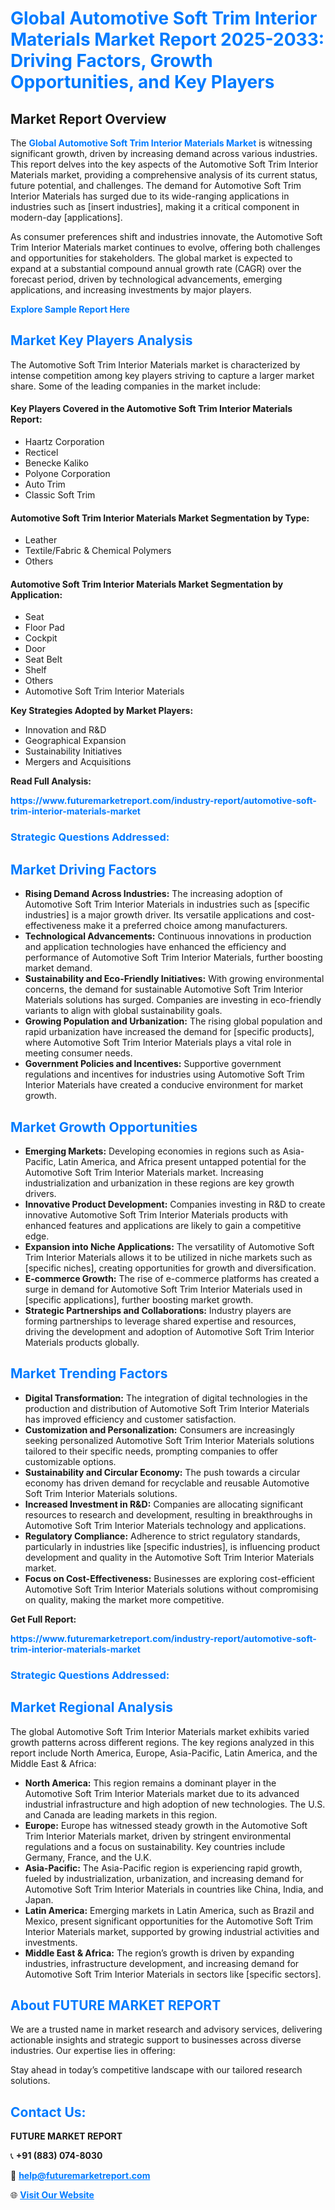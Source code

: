 <h1 style="color: #007BFF;">Global Automotive Soft Trim Interior Materials Market Report 2025-2033: Driving Factors, Growth Opportunities, and Key Players</h1>

<section id="overview">
<h2>Market Report Overview</h2>
<p>The <a href="https://www.futuremarketreport.com/industry-report/automotive-soft-trim-interior-materials-market" style="color: #007BFF; text-decoration: none;"><strong>Global Automotive Soft Trim Interior Materials Market</strong></a> is witnessing significant growth, driven by increasing demand across various industries. This report delves into the key aspects of the Automotive Soft Trim Interior Materials market, providing a comprehensive analysis of its current status, future potential, and challenges. The demand for Automotive Soft Trim Interior Materials has surged due to its wide-ranging applications in industries such as [insert industries], making it a critical component in modern-day [applications].</p>
<p>As consumer preferences shift and industries innovate, the Automotive Soft Trim Interior Materials market continues to evolve, offering both challenges and opportunities for stakeholders. The global market is expected to expand at a substantial compound annual growth rate (CAGR) over the forecast period, driven by technological advancements, emerging applications, and increasing investments by major players.</p>
</section>

<section id="overview">
<p><a href="https://www.futuremarketreport.com/request-sample/reportId=103455" style="color: #007BFF; text-decoration: none;"><strong>Explore Sample Report Here</strong></a></p>
</section>

<section id="key-players">
<h2 style="color: #007BFF;">Market Key Players Analysis</h2>
<p>The Automotive Soft Trim Interior Materials market is characterized by intense competition among key players striving to capture a larger market share. Some of the leading companies in the market include:</p>
<h4>Key Players Covered in the Automotive Soft Trim Interior Materials Report:</h4>
<ul><li>Haartz Corporation</li><li>Recticel</li><li>Benecke Kaliko</li><li>Polyone Corporation</li><li>Auto Trim</li><li>Classic Soft Trim</li></ul>
<h4>Automotive Soft Trim Interior Materials Market Segmentation by Type:</h4>
<ul><li>Leather</li><li>Textile/Fabric &amp; Chemical Polymers</li><li>Others</li></ul>

<h4>Automotive Soft Trim Interior Materials Market Segmentation by Application:</h4>
<ul><li>Seat</li><li>Floor Pad</li><li>Cockpit</li><li>Door</li><li>Seat Belt</li><li>Shelf</li><li>Others</li><li>Automotive Soft Trim Interior Materials</li></ul>
<p><strong>Key Strategies Adopted by Market Players:</strong></p>
<ul>
<li>Innovation and R&D</li>
<li>Geographical Expansion</li>
<li>Sustainability Initiatives</li>
<li>Mergers and Acquisitions</li>
</ul>
</section>

<section>
<p><strong>Read Full Analysis: </strong></p><a href="https://www.futuremarketreport.com/industry-report/automotive-soft-trim-interior-materials-market" style="color: #007BFF; text-decoration: none;"><strong>https://www.futuremarketreport.com/industry-report/automotive-soft-trim-interior-materials-market</strong></a>
<h3 style="color: #007BFF;">Strategic Questions Addressed:</h3>
</section>

<section id="driving-factors">
<h2 style="color: #007BFF;">Market Driving Factors</h2>
<ul>
<li><strong>Rising Demand Across Industries:</strong> The increasing adoption of Automotive Soft Trim Interior Materials in industries such as [specific industries] is a major growth driver. Its versatile applications and cost-effectiveness make it a preferred choice among manufacturers.</li>
<li><strong>Technological Advancements:</strong> Continuous innovations in production and application technologies have enhanced the efficiency and performance of Automotive Soft Trim Interior Materials, further boosting market demand.</li>
<li><strong>Sustainability and Eco-Friendly Initiatives:</strong> With growing environmental concerns, the demand for sustainable Automotive Soft Trim Interior Materials solutions has surged. Companies are investing in eco-friendly variants to align with global sustainability goals.</li>
<li><strong>Growing Population and Urbanization:</strong> The rising global population and rapid urbanization have increased the demand for [specific products], where Automotive Soft Trim Interior Materials plays a vital role in meeting consumer needs.</li>
<li><strong>Government Policies and Incentives:</strong> Supportive government regulations and incentives for industries using Automotive Soft Trim Interior Materials have created a conducive environment for market growth.</li>
</ul>
</section>

<section id="growth-opportunities">
<h2 style="color: #007BFF;">Market Growth Opportunities</h2>
<ul>
<li><strong>Emerging Markets:</strong> Developing economies in regions such as Asia-Pacific, Latin America, and Africa present untapped potential for the Automotive Soft Trim Interior Materials market. Increasing industrialization and urbanization in these regions are key growth drivers.</li>
<li><strong>Innovative Product Development:</strong> Companies investing in R&D to create innovative Automotive Soft Trim Interior Materials products with enhanced features and applications are likely to gain a competitive edge.</li>
<li><strong>Expansion into Niche Applications:</strong> The versatility of Automotive Soft Trim Interior Materials allows it to be utilized in niche markets such as [specific niches], creating opportunities for growth and diversification.</li>
<li><strong>E-commerce Growth:</strong> The rise of e-commerce platforms has created a surge in demand for Automotive Soft Trim Interior Materials used in [specific applications], further boosting market growth.</li>
<li><strong>Strategic Partnerships and Collaborations:</strong> Industry players are forming partnerships to leverage shared expertise and resources, driving the development and adoption of Automotive Soft Trim Interior Materials products globally.</li>
</ul>
</section>

<section id="trending-factors">
<h2 style="color: #007BFF;">Market Trending Factors</h2>
<ul>
<li><strong>Digital Transformation:</strong> The integration of digital technologies in the production and distribution of Automotive Soft Trim Interior Materials has improved efficiency and customer satisfaction.</li>
<li><strong>Customization and Personalization:</strong> Consumers are increasingly seeking personalized Automotive Soft Trim Interior Materials solutions tailored to their specific needs, prompting companies to offer customizable options.</li>
<li><strong>Sustainability and Circular Economy:</strong> The push towards a circular economy has driven demand for recyclable and reusable Automotive Soft Trim Interior Materials solutions.</li>
<li><strong>Increased Investment in R&D:</strong> Companies are allocating significant resources to research and development, resulting in breakthroughs in Automotive Soft Trim Interior Materials technology and applications.</li>
<li><strong>Regulatory Compliance:</strong> Adherence to strict regulatory standards, particularly in industries like [specific industries], is influencing product development and quality in the Automotive Soft Trim Interior Materials market.</li>
<li><strong>Focus on Cost-Effectiveness:</strong> Businesses are exploring cost-efficient Automotive Soft Trim Interior Materials solutions without compromising on quality, making the market more competitive.</li>
</ul>
</section>

<section>
<p><strong>Get Full Report: </strong></p><a href="https://www.futuremarketreport.com/industry-report/automotive-soft-trim-interior-materials-market" style="color: #007BFF; text-decoration: none;"><strong>https://www.futuremarketreport.com/industry-report/automotive-soft-trim-interior-materials-market</strong></a>
<h3 style="color: #007BFF;">Strategic Questions Addressed:</h3>
</section>


<section id="regional-analysis">
<h2 style="color: #007BFF;">Market Regional Analysis</h2>
<p>The global Automotive Soft Trim Interior Materials market exhibits varied growth patterns across different regions. The key regions analyzed in this report include North America, Europe, Asia-Pacific, Latin America, and the Middle East & Africa:</p>
<ul>
<li><strong>North America:</strong> This region remains a dominant player in the Automotive Soft Trim Interior Materials market due to its advanced industrial infrastructure and high adoption of new technologies. The U.S. and Canada are leading markets in this region.</li>
<li><strong>Europe:</strong> Europe has witnessed steady growth in the Automotive Soft Trim Interior Materials market, driven by stringent environmental regulations and a focus on sustainability. Key countries include Germany, France, and the U.K.</li>
<li><strong>Asia-Pacific:</strong> The Asia-Pacific region is experiencing rapid growth, fueled by industrialization, urbanization, and increasing demand for Automotive Soft Trim Interior Materials in countries like China, India, and Japan.</li>
<li><strong>Latin America:</strong> Emerging markets in Latin America, such as Brazil and Mexico, present significant opportunities for the Automotive Soft Trim Interior Materials market, supported by growing industrial activities and investments.</li>
<li><strong>Middle East & Africa:</strong> The region’s growth is driven by expanding industries, infrastructure development, and increasing demand for Automotive Soft Trim Interior Materials in sectors like [specific sectors].</li>
</ul>
</section>

<footer>
<h2 style="color: #007BFF;">About FUTURE MARKET REPORT</h2>
<p>We are a trusted name in market research and advisory services, delivering actionable insights and strategic support to businesses across diverse industries. Our expertise lies in offering:</p>

<p>Stay ahead in today’s competitive landscape with our tailored research solutions.</p>

<h2 style="color: #007BFF;">Contact Us:</h2>
<p><strong>FUTURE MARKET REPORT</strong></p>
<p>📞 <strong>+91 (883) 074-8030</strong></p>
<p>📧 <strong><a href="mailto:help@futuremarketreport.com" style="color: #007BFF;">help@futuremarketreport.com</a></strong></p>
<p>🌐 <strong><a href="https://www.futuremarketreport.com/" style="color: #007BFF;">Visit Our Website</a></strong></p>
</footer>